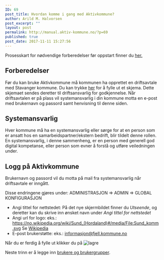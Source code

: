 ```yaml
---
ID: 69
post_title: Hvordan komme i gang med Aktivkommune?
author: Arild M. Halvorsen
post_excerpt: ""
layout: post
permalink: http://manual.aktiv-kommune.no/?p=69
published: true
post_date: 2017-11-11 15:27:56
---
```

Prosesskart for nødvendige forberedelser før oppstart finner du [her.](http://manual.aktiv-kommune.no/wp-content/uploads/2018/01/Aktivkommune-prosesskart-for-nødvendige-forberedelser-før-oppstart-PDF-1.pdf)

## Forberedelser
Før du kan bruke Aktivkommune må kommunen ha opprettet en driftsavtale med Stavanger kommune. Du kan trykke [her](#) for å fylle ut et skjema. Dette skjemaet sendes deretter til driftsansvarlig for godkjennelse. Når driftsavtalen er på plass vil systemansvarlig i din kommune motta en e-post med brukernavn og passord samt henvisning til denne siden.

## Systemansvarlig
Hver kommune må ha en systemansvarlig eller sørge for at en person som er ansatt hos en samarbeidspartner/ekstern bedrift, blir tildelt denne rollen. En systemansvarlig, i denne sammenheng, er en person med generell god digital kompetanse, eller person som evner å forstå og utføre veiledningen under.

## Logg på Aktivkommune
Brukernavn og passord vil du motta på mail fra systemansvarlig når driftsavtale er inngått. 

Disse endringene gjøres under: 
 ADMINISTRASJON => ADMIN => GLOBAL KONFIGURASJON 
- Angi tittel for nettstedet:
På det nye skjermbildet finner du *Utseende*, og deretter kan du skrive inn ønsket navn under *Angi tittel for nettstedet*
- Angi url for logo: 
eks.: https://no.wikipedia.org/wiki/Sund_(Hordaland)#/media/File:Sund_komm.svg
Se [Wikipedia](https://no.wikipedia.org/wiki/Wikipedia:V%C3%A5pengalleri/Kommunev%C3%A5pen) 
- E-post brukerstøtte:
	eks.: informasjon@fjell.kommune.no

Når du er ferdig å fylle ut klikker du på 
![lagre](http://manual.aktiv-kommune.no/wp-content/uploads/2018/01/lagre3.png)

Neste trinn er å legge inn [brukere og brukergrupper](https://manual.aktiv-kommune.no/?p=267).